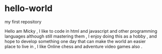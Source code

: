 # hello-world
my first repository

Hello am Micky , I like to code in html and javascript and other programming languages although still mastering them ,
I enjoy doing this as a hobby , 
and hope to develop something one day that can make the world an easier place to live in , I like Online chess and adventure video games also .
